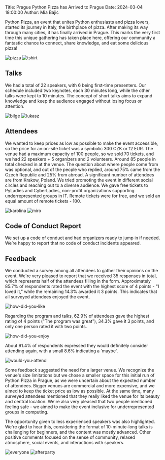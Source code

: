 Title: Prague Python Pizza has Arrived to Prague
Date: 2024-03-04 18:00:00
Author: Mia Bajic

Python Pizza, an event that unites Python enthusiasts and pizza lovers, started its journey in Italy, the birthplace of pizza. After making its way through many cities, it has finally arrived in Prague. 
This marks the very first time this unique gathering has taken place here, offering our community a fantastic chance to connect, share knowledge, and eat some delicious pizza!

![pizza]({static}/images/ppp/pizza.jpeg)
![tshirt]({static}/images/ppp/tshirt.jpeg)


## Talks
We had a total of 22 speakers, with 6 being first-time presenters. Our schedule included two keynotes, each 30 minutes long, while the other talks were kept to 10 minutes. The concept of short talks aims to expand knowledge and keep the audience engaged without losing focus or attention.

![bilge]({static}/images/ppp/bilge.jpeg)
![lukasz]({static}/images/ppp/lukasz.jpeg)


## Attendees 
We wanted to keep prices as low as possible to make the event accessible, so the price for an on-site ticket was a symbolic 300 CZK or 12 EUR.
The venue had a maximum capacity of 100 people, so we sold 70 tickets, and we had 22 speakers + 5 organizers and 2 volunteers. Around 85 people in total checked in at the venue. The question about where people come from was optional, and out of the people who replied, around 75% came from the Czech Republic and 25% from abroad. A significant number of attendees are from Krakow, Poland.
We tried promoting the event in different social circles and reaching out to a diverse audience. We gave free tickets to PyLadies and CyberLadies, non-profit organizations supporting underrepresented groups in IT.
Remote tickets were for free, and we sold an equal amount of remote tickets - 100.

![karolina]({static}/images/ppp/karolina.jpeg)
![miro]({static}/images/ppp/miro.jpeg)

## Code of Conduct Report
We set up a code of conduct and had organizers ready to jump in if needed. We’re happy to report that no code of conduct incidents appeared.

## Feedback
We conducted a survey among all attendees to gather their opinions on the event. We're very pleased to report that we received 35 responses in total, which represents half of the attendees filling in the form.
Approximately 85.7% of respondents rated the event with the highest score of 4 points - "I loved it," while the remaining 14.3% awarded it 3 points. This indicates that all surveyed attendees enjoyed the event.

![how-did-you-like]({static}/images/ppp/how-did-you-like.png)

Regarding the program and talks, 62.9% of attendees gave the highest rating of 4 points ("The program was great"), 34.3% gave it 3 points, and only one person rated it with two points.

![how-did-you-enjoy]({static}/images/ppp/how-did-you-enjoy.png)


About 91.4% of respondents expressed they would definitely consider attending again, with a small 8.6% indicating a 'maybe'.

![would-you-attend]({static}/images/ppp/would-you-attend.png)

Some feedback suggested the need for a larger venue. We recognize the venue's size limitations but we chose a smaller space for this initial run of Python Pizza in Prague, as we were uncertain about the expected number of attendees. Bigger venues are commercial and more expensive, and we aimed to keep the ticket price as low as possible.
At the same time, many surveyed attendees mentioned that they really liked the venue for its beauty and central location.
We're also very pleased that two people mentioned feeling safe - we aimed to make the event inclusive for underrepresented groups in computing.

The opportunity given to less experienced speakers was also highlighted. We're glad to hear this, considering the format of 10-minute-long talks is challenging for beginners, and the content was mostly advanced.
Other positive comments focused on the sense of community, relaxed atmosphere, social events, and interactions with speakers.

![everyone]({static}/images/ppp/everyone.jpeg)
![afterparty]({static}/images/ppp/afterparty.jpeg)
